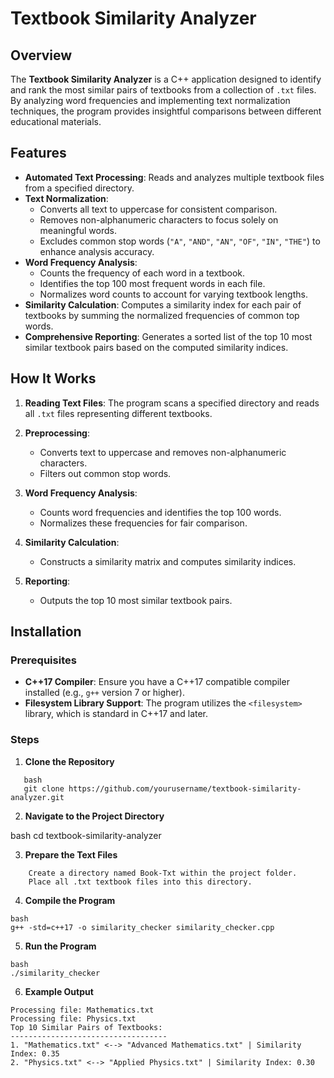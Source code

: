 # Textbook Similarity Analyzer

## Overview

The **Textbook Similarity Analyzer** is a C++ application designed to identify and rank the most similar pairs of textbooks from a collection of `.txt` files. By analyzing word frequencies and implementing text normalization techniques, the program provides insightful comparisons between different educational materials.

## Features

- **Automated Text Processing**: Reads and analyzes multiple textbook files from a specified directory.
- **Text Normalization**:
  - Converts all text to uppercase for consistent comparison.
  - Removes non-alphanumeric characters to focus solely on meaningful words.
  - Excludes common stop words (`"A"`, `"AND"`, `"AN"`, `"OF"`, `"IN"`, `"THE"`) to enhance analysis accuracy.
- **Word Frequency Analysis**:
  - Counts the frequency of each word in a textbook.
  - Identifies the top 100 most frequent words in each file.
  - Normalizes word counts to account for varying textbook lengths.
- **Similarity Calculation**: Computes a similarity index for each pair of textbooks by summing the normalized frequencies of common top words.
- **Comprehensive Reporting**: Generates a sorted list of the top 10 most similar textbook pairs based on the computed similarity indices.

## How It Works

1. **Reading Text Files**: The program scans a specified directory and reads all `.txt` files representing different textbooks.

2. **Preprocessing**:
   - Converts text to uppercase and removes non-alphanumeric characters.
   - Filters out common stop words.

3. **Word Frequency Analysis**:
   - Counts word frequencies and identifies the top 100 words.
   - Normalizes these frequencies for fair comparison.

4. **Similarity Calculation**:
   - Constructs a similarity matrix and computes similarity indices.

5. **Reporting**:
   - Outputs the top 10 most similar textbook pairs.

## Installation

### Prerequisites

- **C++17 Compiler**: Ensure you have a C++17 compatible compiler installed (e.g., `g++` version 7 or higher).
- **Filesystem Library Support**: The program utilizes the `<filesystem>` library, which is standard in C++17 and later.

### Steps

1. **Clone the Repository**

```
   bash
   git clone https://github.com/yourusername/textbook-similarity-analyzer.git
```

2.  **Navigate to the Project Directory**

bash
cd textbook-similarity-analyzer

3. **Prepare the Text Files**

```
    Create a directory named Book-Txt within the project folder.
    Place all .txt textbook files into this directory.
```

4. **Compile the Program**

```
bash
g++ -std=c++17 -o similarity_checker similarity_checker.cpp
```

5. **Run the Program**

```
bash
./similarity_checker
```

6. **Example Output**
```
Processing file: Mathematics.txt
Processing file: Physics.txt
Top 10 Similar Pairs of Textbooks:
-----------------------------------
1. "Mathematics.txt" <--> "Advanced Mathematics.txt" | Similarity Index: 0.35
2. "Physics.txt" <--> "Applied Physics.txt" | Similarity Index: 0.30

